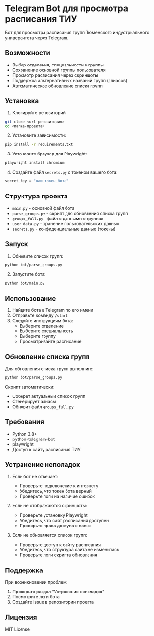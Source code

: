 # Telegram Bot для просмотра расписания ТИУ

Бот для просмотра расписания групп Тюменского индустриального университета через Telegram.

## Возможности

- Выбор отделения, специальности и группы
- Сохранение основной группы пользователя
- Просмотр расписания через скриншоты
- Поддержка альтернативных названий групп (алиасов)
- Автоматическое обновление списка групп

## Установка

1. Клонируйте репозиторий:
```bash
git clone <url-репозитория>
cd <папка-проекта>
```

2. Установите зависимости:
```bash
pip install -r requirements.txt
```

3. Установите браузер для Playwright:
```bash
playwright install chromium
```

4. Создайте файл `secrets.py` с токеном вашего бота:
```python
secret_key = "ваш_токен_бота"
```

## Структура проекта

- `main.py` - основной файл бота
- `parse_groups.py` - скрипт для обновления списка групп
- `groups_full.py` - файл с данными о группах
- `user_data.py` - хранение пользовательских данных
- `secrets.py` - конфиденциальные данные (токены)

## Запуск

1. Обновите список групп:
```bash
python bot/parse_groups.py
```

2. Запустите бота:
```bash
python bot/main.py
```

## Использование

1. Найдите бота в Telegram по его имени
2. Отправьте команду `/start`
3. Следуйте инструкциям бота:
   - Выберите отделение
   - Выберите специальность
   - Выберите группу
   - Просматривайте расписание

## Обновление списка групп

Для обновления списка групп выполните:
```bash
python bot/parse_groups.py
```

Скрипт автоматически:
- Соберёт актуальный список групп
- Сгенерирует алиасы
- Обновит файл `groups_full.py`

## Требования

- Python 3.8+
- python-telegram-bot
- playwright
- Доступ к сайту расписания ТИУ

## Устранение неполадок

1. Если бот не отвечает:
   - Проверьте подключение к интернету
   - Убедитесь, что токен бота верный
   - Проверьте логи на наличие ошибок

2. Если не отображаются скриншоты:
   - Проверьте установку Playwright
   - Убедитесь, что сайт расписания доступен
   - Проверьте права доступа к папке

3. Если не обновляется список групп:
   - Проверьте доступ к сайту расписания
   - Убедитесь, что структура сайта не изменилась
   - Проверьте логи скрипта обновления

## Поддержка

При возникновении проблем:
1. Проверьте раздел "Устранение неполадок"
2. Посмотрите логи бота
3. Создайте issue в репозитории проекта

## Лицензия

MIT License 